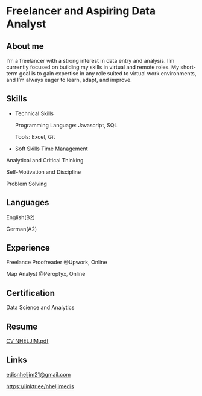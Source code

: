 # Freelancer and Aspiring Data Analyst

## About me
I’m a freelancer with a strong interest in data entry and analysis. I’m currently focused on building my skills in virtual and remote roles. My short-term goal is to gain expertise in any role suited to virtual work environments, and I’m always eager to learn, adapt, and improve.


## Skills
* Technical Skills

  Programming Language: Javascript, SQL 

  Tools: Excel, Git

* Soft Skills
Time Management

Analytical and Critical Thinking

Self-Motivation and Discipline

Problem Solving


## Languages
English(B2)

German(A2)


## Experience
 Freelance Proofreader @Upwork, Online
 
 Map Analyst @Peroptyx, Online

 ## Certification
 Data Science and Analytics

 ## Resume
[CV NHELJIM.pdf](https://github.com/user-attachments/files/20371225/CV.NHELJIM.pdf)

 ## Links
edisnheljim21@gmail.com

https://linktr.ee/nheljimedis
 


